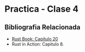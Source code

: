 # Practica - Clase 4

## Bibliografia Relacionada

* [Rust Book: Capitulo 20](https://doc.rust-lang.org/book/ch20-00-final-project-a-web-server.html)
* Rust in Action: Capitulo 8.
